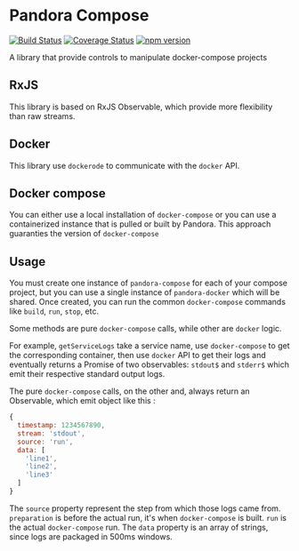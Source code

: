 Pandora Compose
=========
[![Build Status](https://travis-ci.org/carlipa/pandora-compose.svg?branch=master)](https://travis-ci.org/carlipa/pandora-compose)
[![Coverage Status](https://coveralls.io/repos/github/carlipa/pandora-compose/badge.svg?branch=master)](https://coveralls.io/github/carlipa/pandora-compose?branch=master)
[![npm version](https://badge.fury.io/js/%40carlipa%2Fpandora-compose.svg)](https://badge.fury.io/js/%40carlipa%2Fpandora-compose)

A library that provide controls to manipulate docker-compose projects

## RxJS

This library is based on RxJS Observable, which provide more flexibility than raw streams. 

## Docker

This library use `dockerode` to communicate with the `docker` API.

## Docker compose

You can either use a local installation of `docker-compose` or you can use a containerized instance that is pulled or built by Pandora.
This approach guaranties the version of `docker-compose`

## Usage

You must create one instance of `pandora-compose` for each of your compose project, but you can use a single instance of `pandora-docker` which will be shared.
Once created, you can run the common `docker-compose` commands like `build`, `run`, `stop`, etc.

Some methods are pure `docker-compose` calls, while other are `docker` logic.

For example, `getServiceLogs` take a service name, use `docker-compose` to get the corresponding container,
then use `docker` API to get their logs and eventually returns a Promise of two observables: `stdout$` and `stderr$`
which emit their respective standard output logs.

The pure `docker-compose` calls, on the other and, always return an Observable, which emit object like this :

```javascript
{
  timestamp: 1234567890,
  stream: 'stdout',
  source: 'run',
  data: [
    'line1',
    'line2',
    'line3'
  ]
}
```

The `source` property represent the step from which those logs came from.
`preparation` is before the actual run, it's when `docker-compose` is built.
`run` is the actual `docker-compose` run.
The `data` property is an array of strings, since logs are packaged in 500ms windows.
